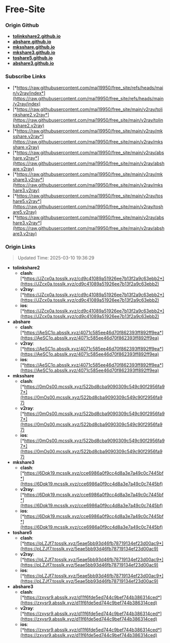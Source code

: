 # Free-Site

### Origin Github

- [**tolinkshare2.github.io**](https://github.com/tolinkshare2/tolinkshare2.github.io)
- [**abshare.github.io**](https://github.com/abshare/abshare.github.io)
- [**mksshare.github.io**](https://github.com/mksshare/mksshare.github.io)
- [**mkshare3.github.io**](https://github.com/mkshare3/mkshare3.github.io)
- [**toshare5.github.io**](https://github.com/toshare5/toshare5.github.io)
- [**abshare3.github.io**](https://github.com/abshare3/abshare3.github.io)

### Subscribe Links

- [*https://raw.githubusercontent.com/mai19950/free_site/refs/heads/main/v2ray/index*](https://raw.githubusercontent.com/mai19950/free_site/refs/heads/main/v2ray/index)
- [*https://raw.githubusercontent.com/mai19950/free_site/main/v2ray/tolinkshare2.v2ray*](https://raw.githubusercontent.com/mai19950/free_site/main/v2ray/tolinkshare2.v2ray)
- [*https://raw.githubusercontent.com/mai19950/free_site/main/v2ray/mksshare.v2ray*](https://raw.githubusercontent.com/mai19950/free_site/main/v2ray/mksshare.v2ray)
- [*https://raw.githubusercontent.com/mai19950/free_site/main/v2ray/abshare.v2ray*](https://raw.githubusercontent.com/mai19950/free_site/main/v2ray/abshare.v2ray)
- [*https://raw.githubusercontent.com/mai19950/free_site/main/v2ray/mkshare3.v2ray*](https://raw.githubusercontent.com/mai19950/free_site/main/v2ray/mkshare3.v2ray)
- [*https://raw.githubusercontent.com/mai19950/free_site/main/v2ray/toshare5.v2ray*](https://raw.githubusercontent.com/mai19950/free_site/main/v2ray/toshare5.v2ray)
- [*https://raw.githubusercontent.com/mai19950/free_site/main/v2ray/abshare3.v2ray*](https://raw.githubusercontent.com/mai19950/free_site/main/v2ray/abshare3.v2ray)

### Origin Links

> Updated Time: 2025-03-10 19:36:29

- **tolinkshare2**
  - **clash**: [*https://JZcx0a.tosslk.xyz/cd9c41089a51926ee7b13f2a9c63ebb2*](https://JZcx0a.tosslk.xyz/cd9c41089a51926ee7b13f2a9c63ebb2)
  - **v2ray**: [*https://JZcx0a.tosslk.xyz/cd9c41089a51926ee7b13f2a9c63ebb2*](https://JZcx0a.tosslk.xyz/cd9c41089a51926ee7b13f2a9c63ebb2)
  - **ios**: [*https://JZcx0a.tosslk.xyz/cd9c41089a51926ee7b13f2a9c63ebb2*](https://JZcx0a.tosslk.xyz/cd9c41089a51926ee7b13f2a9c63ebb2)
- **abshare**
  - **clash**: [*https://AeSC1o.absslk.xyz/4071c585ee46d70f862393ff892ff9ea*](https://AeSC1o.absslk.xyz/4071c585ee46d70f862393ff892ff9ea)
  - **v2ray**: [*https://AeSC1o.absslk.xyz/4071c585ee46d70f862393ff892ff9ea*](https://AeSC1o.absslk.xyz/4071c585ee46d70f862393ff892ff9ea)
  - **ios**: [*https://AeSC1o.absslk.xyz/4071c585ee46d70f862393ff892ff9ea*](https://AeSC1o.absslk.xyz/4071c585ee46d70f862393ff892ff9ea)
- **mksshare**
  - **clash**: [*https://0mOs00.mcsslk.xyz/522bd8cba9090309c549c90f2956fa97*](https://0mOs00.mcsslk.xyz/522bd8cba9090309c549c90f2956fa97)
  - **v2ray**: [*https://0mOs00.mcsslk.xyz/522bd8cba9090309c549c90f2956fa97*](https://0mOs00.mcsslk.xyz/522bd8cba9090309c549c90f2956fa97)
  - **ios**: [*https://0mOs00.mcsslk.xyz/522bd8cba9090309c549c90f2956fa97*](https://0mOs00.mcsslk.xyz/522bd8cba9090309c549c90f2956fa97)
- **mkshare3**
  - **clash**: [*https://6Dqk19.mcsslk.xyz/cce6986a0f9cc4d8a3e7a49c0c7445bf*](https://6Dqk19.mcsslk.xyz/cce6986a0f9cc4d8a3e7a49c0c7445bf)
  - **v2ray**: [*https://6Dqk19.mcsslk.xyz/cce6986a0f9cc4d8a3e7a49c0c7445bf*](https://6Dqk19.mcsslk.xyz/cce6986a0f9cc4d8a3e7a49c0c7445bf)
  - **ios**: [*https://6Dqk19.mcsslk.xyz/cce6986a0f9cc4d8a3e7a49c0c7445bf*](https://6Dqk19.mcsslk.xyz/cce6986a0f9cc4d8a3e7a49c0c7445bf)
- **toshare5**
  - **clash**: [*https://pLZJf7.tosslk.xyz/5eae5bb93d46fb78719134ef23d00ac9*](https://pLZJf7.tosslk.xyz/5eae5bb93d46fb78719134ef23d00ac9)
  - **v2ray**: [*https://pLZJf7.tosslk.xyz/5eae5bb93d46fb78719134ef23d00ac9*](https://pLZJf7.tosslk.xyz/5eae5bb93d46fb78719134ef23d00ac9)
  - **ios**: [*https://pLZJf7.tosslk.xyz/5eae5bb93d46fb78719134ef23d00ac9*](https://pLZJf7.tosslk.xyz/5eae5bb93d46fb78719134ef23d00ac9)
- **abshare3**
  - **clash**: [*https://zxysr9.absslk.xyz/d11f6fde5ed744c9bef744b386314ced*](https://zxysr9.absslk.xyz/d11f6fde5ed744c9bef744b386314ced)
  - **v2ray**: [*https://zxysr9.absslk.xyz/d11f6fde5ed744c9bef744b386314ced*](https://zxysr9.absslk.xyz/d11f6fde5ed744c9bef744b386314ced)
  - **ios**: [*https://zxysr9.absslk.xyz/d11f6fde5ed744c9bef744b386314ced*](https://zxysr9.absslk.xyz/d11f6fde5ed744c9bef744b386314ced)
